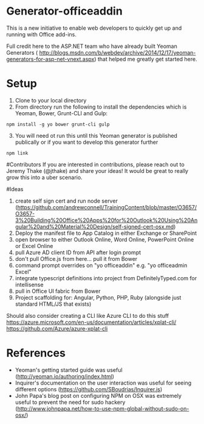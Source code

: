 # Generator-officeaddin

This is a new initiative to enable web developers to quickly get up and running with Office add-ins.

Full credit here to the ASP.NET team who have already built Yeoman Generators ( http://blogs.msdn.com/b/webdev/archive/2014/12/17/yeoman-generators-for-asp-net-vnext.aspx) that helped me greatly get started here.

# Setup

1. Clone to your local directory
2. From directory run the following to install the dependencies which is Yeoman, Bower, Grunt-CLI and Gulp:
````
npm install -g yo bower grunt-cli gulp
````

3. You will need ot run this until this Yeoman generator is published publically or if you want to develop this generator further

````
npm link
````

#Contributors
If you are interested in contributions, please reach out to Jeremy Thake (@jthake) and share your ideas! It would be great to really grow this into a uber scenario.

#Ideas
1. create self sign cert and run node server (https://github.com/andrewconnell/TrainingContent/blob/master/O3657/O3657-3%20Building%20Office%20Apps%20for%20Outlook%20Using%20Angular%20and%20Material%20Design/self-signed-cert-osx.md)
2. Deploy the manifest file to App Catalog in either Exchange or SharePoint
3. open browser to either Outlook Online, Word Online, PowerPoint Online or Excel Online
4. pull Azure AD client ID from API after login prompt
5. don't pull Office.js from here... pull it from Bower
6. command prompt overrides on "yo officeaddin" e.g. "yo officeadmin Excel"
7. integrate typescript definitions into project from DefinitelyTyped.com for intellisense
8. pull in Office UI fabric from Bower
9. Project scaffolding for: Angular, Python, PHP, Ruby (alongside just standard HTML/JS that exists)

Should also consider creating a CLI like Azure CLI to do this stuff https://azure.microsoft.com/en-us/documentation/articles/xplat-cli/ https://github.com/Azure/azure-xplat-cli

# References
- Yeoman's getting started guide was useful (http://yeoman.io/authoring/index.html)
- Inquirer's documentation on the user interaction was useful for seeing different options (https://github.com/SBoudrias/Inquirer.js)
- John Papa's blog post on configuring NPM on OSX was extremely useful to prevent the need for sudo hackery (http://www.johnpapa.net/how-to-use-npm-global-without-sudo-on-osx/)
